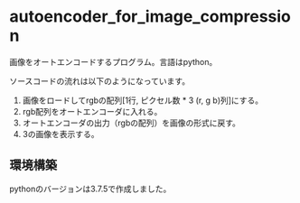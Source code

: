 # autoencoder_for_image_compression
画像をオートエンコードするプログラム。言語はpython。

ソースコードの流れは以下のようになっています。
1. 画像をロードしてrgbの配列[1行, ピクセル数 * 3 (r, g b)列]にする。
2. rgb配列をオートエンコーダに入れる。
3. オートエンコーダの出力（rgbの配列）を画像の形式に戻す。
4. 3の画像を表示する。

## 環境構築
pythonのバージョンは3.7.5で作成しました。
